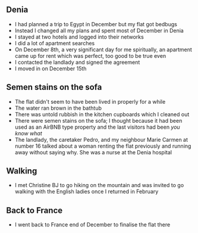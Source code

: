 ## Denia

- I had planned a trip to Egypt in December but my flat got bedbugs
- Instead I changed all my plans and spent most of December in Denia
- I stayed at two hotels and logged into their networks
- I did a lot of apartment searches
- On December 8th, a very significant day for me spiritually, an apartment came up for rent which was perfect, too good to be true even
- I contacted the landlady and signed the agreement
- I moved in on December 15th

## Semen stains on the sofa

- The flat didn't seem to have been lived in properly for a while
- The water ran brown in the bathtub
- There was untold rubbish in the kitchen cupboards which I cleaned out
- There were semen stains on the sofa; I thought because it had been used as an AirBNB type property and the last visitors had been *you know what*
- The landlady, the caretaker Pedro, and my neighbour Marie Carmen at number 16 talked about a woman renting the flat previously and running away without saying why. She was a nurse at the Denia hospital

## Walking

- I met Christine BJ to go hiking on the mountain and was invited to go walking with the English ladies once I returned in February

## Back to France

- I went back to France end of December to finalise the flat there
